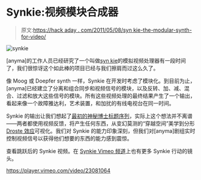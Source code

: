 # Synkie:视频模块合成器

> 原文:[https://hack aday . com/2011/05/08/syn kie-the-modular-synth-for-video/](https://hackaday.com/2011/05/08/synkie-the-modular-synth-for-video/)

![](../Images/3f1f6552b02b72030890eecd7da4b0f5.png "synkie")

[anyma]的工作人员已经研究了一个叫做[syn kie](http://www.anyma.ch/research/synkie/)的模拟视频处理器有一段时间了，我们很惊讶这个如此棒的项目已经与我们擦肩而过这么久了。

像 Moog 或 Doepfer synth 一样，Synkie 在开发时考虑了模块化。到目前为止，[anyma]已经建立了分离和组合同步和视频信号的模块，以及反转、加、减、混合、过滤和放大这些信号的模块。所有这些视频处理的最终结果产生了一个输出，看起来像一个故障雅达利，艺术装置，和加扰的有线电视台在同一时间。

Synkie 的输出让我们想起了[最初的神秘博士标题序列](http://www.youtube.com/watch?v=kvKezE1hZeI#t=24)，实际上这个想法并不离谱——两者都使用视频反馈，将产生任何东西，从变幻莫测的“穿越空间”美学到分形 [Droste 效应](http://en.wikipedia.org/wiki/Droste_effect)可视化。我们对 Synkie 的能力印象深刻，但我们对[anyma]剧组实时控制视频信号以获得他们想要的东西的能力感到震惊。

查看跳跃后的 Synkie 视频。在 [Synkie Vimeo 频道](http://vimeo.com/channels/synkie)上也有更多 Synkie 行动的镜头。

<https://player.vimeo.com/video/23081064>

</div> </body> </html>